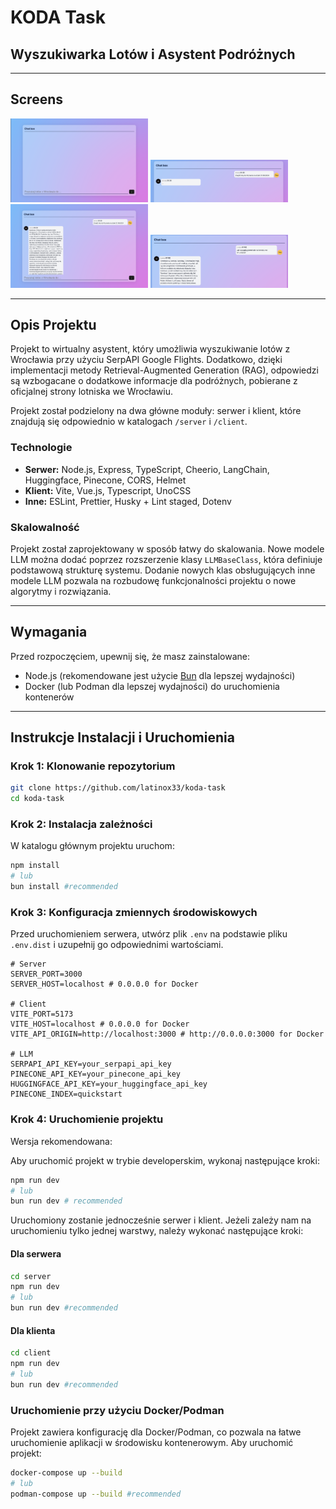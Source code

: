 # KODA Task
## Wyszukiwarka Lotów i Asystent Podróżnych

---

## Screens

<p float="left">
<img src="/screens/koda-task_1.png" alt="koda-task_1" width="220"/>
<img src="/screens/koda-task_2.png" alt="koda-task_2" width="220"/>
<img src="/screens/koda-task_3.png" alt="koda-task_3" width="220"/>
<img src="/screens/koda-task_4.png" alt="koda-task_4" width="220"/>
</p>

---

## Opis Projektu

Projekt to wirtualny asystent, który umożliwia wyszukiwanie lotów z Wrocławia przy użyciu SerpAPI Google Flights. Dodatkowo, dzięki implementacji metody Retrieval-Augmented Generation (RAG), odpowiedzi są wzbogacane o dodatkowe informacje dla podróżnych, pobierane z oficjalnej strony lotniska we Wrocławiu.

Projekt został podzielony na dwa główne moduły: serwer i klient, które znajdują się odpowiednio w katalogach `/server` i `/client`.

### Technologie

- **Serwer:** Node.js, Express, TypeScript, Cheerio, LangChain, Huggingface, Pinecone, CORS, Helmet
- **Klient:** Vite, Vue.js, Typescript, UnoCSS
- **Inne:** ESLint, Prettier, Husky + Lint staged, Dotenv

### Skalowalność

Projekt został zaprojektowany w sposób łatwy do skalowania. Nowe modele LLM można dodać poprzez rozszerzenie klasy `LLMBaseClass`, która definiuje podstawową strukturę systemu. Dodanie nowych klas obsługujących inne modele LLM pozwala na rozbudowę funkcjonalności projektu o nowe algorytmy i rozwiązania.

---

## Wymagania

Przed rozpoczęciem, upewnij się, że masz zainstalowane:

- Node.js (rekomendowane jest użycie [Bun](https://bun.sh/) dla lepszej wydajności)
- Docker (lub Podman dla lepszej wydajności) do uruchomienia kontenerów

---

## Instrukcje Instalacji i Uruchomienia

### Krok 1: Klonowanie repozytorium

```bash
git clone https://github.com/latinox33/koda-task
cd koda-task
```

### Krok 2: Instalacja zależności

W katalogu głównym projektu uruchom:
```bash
npm install
# lub
bun install #recommended
```

### Krok 3: Konfiguracja zmiennych środowiskowych

Przed uruchomieniem serwera, utwórz plik `.env` na podstawie pliku `.env.dist` i uzupełnij go odpowiednimi wartościami.

```dotenv
# Server
SERVER_PORT=3000
SERVER_HOST=localhost # 0.0.0.0 for Docker

# Client
VITE_PORT=5173
VITE_HOST=localhost # 0.0.0.0 for Docker
VITE_API_ORIGIN=http://localhost:3000 # http://0.0.0.0:3000 for Docker

# LLM
SERPAPI_API_KEY=your_serpapi_api_key
PINECONE_API_KEY=your_pinecone_api_key
HUGGINGFACE_API_KEY=your_huggingface_api_key
PINECONE_INDEX=quickstart
```

### Krok 4: Uruchomienie projektu

Wersja rekomendowana:

Aby uruchomić projekt w trybie developerskim, wykonaj następujące kroki:
```bash
npm run dev
# lub
bun run dev # recommended
```
Uruchomiony zostanie jednocześnie serwer i klient.
Jeżeli zależy nam na uruchomieniu tylko jednej warstwy, należy wykonać następujące kroki:

#### Dla serwera
```bash
cd server
npm run dev
# lub
bun run dev #recommended
```
#### Dla klienta
```bash
cd client
npm run dev
# lub
bun run dev #recommended
```

### Uruchomienie przy użyciu Docker/Podman
Projekt zawiera konfigurację dla Docker/Podman, co pozwala na łatwe uruchomienie aplikacji w środowisku kontenerowym. Aby uruchomić projekt:

```bash
docker-compose up --build
# lub
podman-compose up --build #recommended
```
